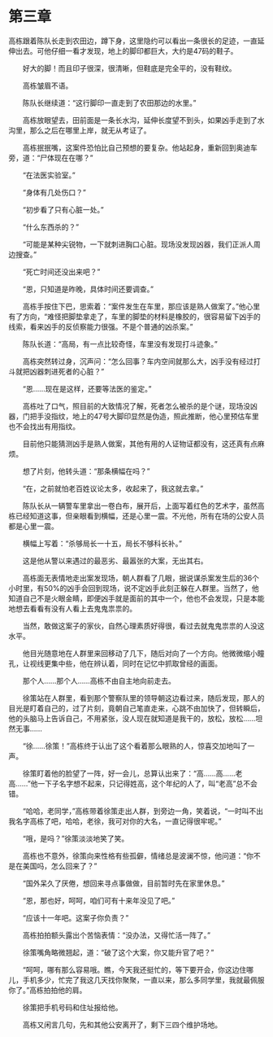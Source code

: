 #  第三章

   高栋跟着陈队长走到农田边，蹲下身，这里隐约可以看出一条很长的足迹，一直延伸出去。可他仔细一看才发现，地上的脚印都巨大，大约是47码的鞋子。

　　好大的脚！而且印子很深，很清晰，但鞋底是完全平的，没有鞋纹。

　　高栋皱眉不语。

　　陈队长继续道：“这行脚印一直走到了农田那边的水里。”

　　高栋放眼望去，田前面是一条长水沟，延伸长度望不到头，如果凶手走到了水沟里，那么之后在哪里上岸，就无从考证了。

　　高栋抿抿嘴，这案件恐怕比自己预想的要复杂。他站起身，重新回到奥迪车旁，道：“尸体现在在哪？”

　　“在法医实验室。”

　　“身体有几处伤口？”

　　“初步看了只有心脏一处。”

　　“什么东西杀的？”

　　“可能是某种尖锐物，一下就刺进胸口心脏。现场没发现凶器，我们正派人周边搜查。”

　　“死亡时间还没出来吧？”

　　“恩，只知道是昨晚，具体时间还要调查。”

　　高栋手按住下巴，思索着：“案件发生在车里，那应该是熟人做案了。”他心里有了方向，“难怪把脚垫拿走了，车里的脚垫的材料是橡胶的，很容易留下凶手的线索，看来凶手的反侦察能力很强。不是个普通的凶杀案。”

　　陈队长道：“高局，有一点比较奇怪，车里没有发现打斗迹象。”

　　高栋突然转过身，沉声问：“怎么回事？车内空间就那么大，凶手没有经过打斗就把凶器刺进死者的心脏？”

　　“恩……现在是这样，还要等法医的鉴定。”

　　高栋吐了口气，照目前的大致情况了解，死者怎么被杀的是个谜，现场没凶器，门把手没指纹，地上的47号大脚印显然是伪造，照此推断，他心里预估车里也不会找出有用指纹。

　　目前他只能猜测凶手是熟人做案，其他有用的人证物证都没有，这还真有点麻烦。

　　想了片刻，他转头道：“那条横幅在吗？”

　　“在，之前就怕老百姓议论太多，收起来了，我这就去拿。”

　　陈队长从一辆警车里拿出一卷白布，展开后，上面写着红色的艺术字，虽然高栋已经知道这事，但亲眼看到横幅，还是心里一震。不光他，所有在场的公安人员都是心里一震。

　　横幅上写着：“杀够局长一十五，局长不够科长补。”

　　这是他从警以来遇过的最恶劣、最嚣张的大案，无出其右。

　　高栋面无表情地走出案发现场，朝人群看了几眼，据说谋杀案发生后的36个小时里，有50%的凶手会回到现场，说不定凶手此刻正躲在人群里。当然了，他知道自己不是火眼金睛，即便凶手就是面前的其中一个，他也不会发现，只是本能地想去看看有没有人看上去鬼鬼祟祟的。

　　当然，敢做这案子的家伙，自然心理素质好得很，看过去就鬼鬼祟祟的人没这水平。

　　他目光随意地在人群里来回移动了几下，随后对向了一个方向。他微微缩小瞳孔，让视线更集中些，他在辨认着，同时在记忆中抓取曾经的画面。

　　那个人……那个人……高栋不由自主地向前走去。

　　徐策站在人群里，看到那个警察队里的领导朝这边看过来，随后发现，那人的目光是盯着自己的，过了片刻，竟朝自己笔直走来，心跳不由加快了，但转瞬后，他的头脑马上告诉自己，不用紧张，没人现在就知道是我干的，放松，放松……坦然无事……

　　“徐……徐策！”高栋终于认出了这个看着那么眼熟的人，惊喜交加地叫了一声。

　　徐策盯着他的脸望了一阵，好一会儿，总算认出来了：“高……高……老高……”他一下子名字想不起来，只记得姓高，这个年纪的人了，叫“老高”总不会错。

　　“哈哈，老同学，”高栋带着徐策走出人群，到旁边一角，笑着说，“一时叫不出我名字高栋了吧，哈哈，老徐，我可对你的大名，一直记得很牢呢。”

　　“哦，是吗？”徐策淡淡地笑了笑。

　　高栋也不意外，徐策向来性格有些孤僻，情绪总是波澜不惊，他问道：“你不是在美国吗，怎么回来了？”

　　“国外呆久了厌倦，想回来寻点事做做，目前暂时先在家里休息。”

　　“恩，那也好，呵呵，咱们可有十来年没见了吧。”

　　“应该十一年吧。这案子你负责？”

　　高栋拍拍额头露出个苦恼表情：“没办法，又得忙活一阵了。”

　　徐策嘴角略微翘起，道：“破了这个大案，你又能升官了吧？”

　　“呵呵，哪有那么容易哦。瞧，今天我还挺忙的，等下要开会，你这边住哪儿，手机多少，忙完了我这几天找你聚聚，一直以来，那么多同学里，我就最佩服你了。”高栋拍拍他的肩。

　　徐策把手机号码和住址报给他。

　　高栋又闲言几句，先和其他公安离开了，剩下三四个维护场地。

